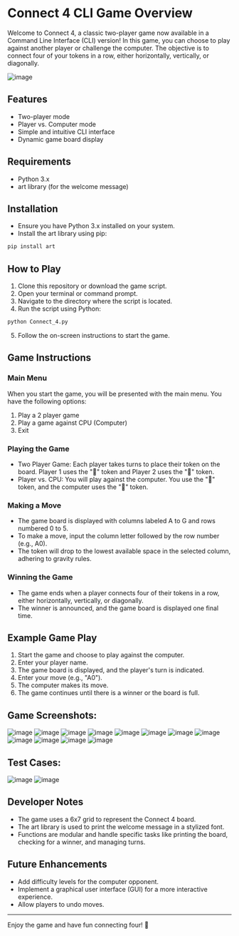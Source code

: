 # Connect 4 CLI Game Overview

Welcome to Connect 4, a classic two-player game now available in a Command Line Interface (CLI) version! In this game, you can choose to play against another player or challenge the computer. The objective is to connect four of your tokens in a row, either horizontally, vertically, or diagonally.

![image](https://github.com/SaadARazzaq/Connect4-Game/assets/123338307/50ca5e8f-a9be-4c14-900e-a44039346328)

## Features

- Two-player mode
- Player vs. Computer mode
- Simple and intuitive CLI interface
- Dynamic game board display

## Requirements

- Python 3.x
- art library (for the welcome message)

## Installation

- Ensure you have Python 3.x installed on your system.
- Install the art library using pip:
```bash
pip install art
```

## How to Play

1. Clone this repository or download the game script.
2. Open your terminal or command prompt.
3. Navigate to the directory where the script is located.
4. Run the script using Python:
```bash
python Connect_4.py
```
5. Follow the on-screen instructions to start the game.

## Game Instructions

### Main Menu

When you start the game, you will be presented with the main menu. You have the following options:

1. Play a 2 player game
2. Play a game against CPU (Computer)
3. Exit

### Playing the Game

- Two Player Game: Each player takes turns to place their token on the board. Player 1 uses the "🔵" token and Player 2 uses the "🔴" token.
- Player vs. CPU: You will play against the computer. You use the "🔵" token, and the computer uses the "🔴" token.

### Making a Move

- The game board is displayed with columns labeled A to G and rows numbered 0 to 5.
- To make a move, input the column letter followed by the row number (e.g., A0).
- The token will drop to the lowest available space in the selected column, adhering to gravity rules.

### Winning the Game

- The game ends when a player connects four of their tokens in a row, either horizontally, vertically, or diagonally.
- The winner is announced, and the game board is displayed one final time.

## Example Game Play

1. Start the game and choose to play against the computer.
2. Enter your player name.
3. The game board is displayed, and the player's turn is indicated.
4. Enter your move (e.g., "A0").
5. The computer makes its move.
6. The game continues until there is a winner or the board is full.

## Game Screenshots:

![image](https://github.com/SaadARazzaq/Connect4-Game/assets/123338307/50ca5e8f-a9be-4c14-900e-a44039346328)
![image](https://github.com/SaadARazzaq/Connect4-Game/assets/123338307/65402c0f-8e70-4634-8410-936290f9074c)
![image](https://github.com/SaadARazzaq/Connect4-Game/assets/123338307/a9fc8be6-09c4-4230-aec9-032eeb6d4e0b)
![image](https://github.com/SaadARazzaq/Connect4-Game/assets/123338307/461523dd-090a-44f9-b0a3-70f8cc6f0005)
![image](https://github.com/SaadARazzaq/Connect4-Game/assets/123338307/9abcba75-61d6-4304-b20b-7736d3568776)
![image](https://github.com/SaadARazzaq/Connect4-Game/assets/123338307/7c1c798e-0721-439e-a885-8eb0f7beee95)
![image](https://github.com/SaadARazzaq/Connect4-Game/assets/123338307/37de5d3f-1bcf-4c0a-b52a-377ba5aa9e42)
![image](https://github.com/SaadARazzaq/Connect4-Game/assets/123338307/eda7ac9f-a7bd-48c9-98f2-32c098fcc7bf)
![image](https://github.com/SaadARazzaq/Connect4-Game/assets/123338307/9f282a63-1d14-4617-8e4c-03ca4bac891f)
![image](https://github.com/SaadARazzaq/Connect4-Game/assets/123338307/d7a81000-db56-45c8-b906-6ab3549ac9ff)
![image](https://github.com/SaadARazzaq/Connect4-Game/assets/123338307/d7003b55-c5f6-4b10-a91f-4a6c98756a79)
![image](https://github.com/SaadARazzaq/Connect4-Game/assets/123338307/ebd4a515-787b-4d73-8e30-2fce74f4fbd5)

## Test Cases:

![image](https://github.com/SaadARazzaq/Connect4-Game/assets/123338307/20ceea47-2f62-4381-886c-f5829b3ffe83)
![image](https://github.com/SaadARazzaq/Connect4-Game/assets/123338307/fc552336-24f7-43f6-adee-3a41f29db083)

## Developer Notes

- The game uses a 6x7 grid to represent the Connect 4 board.
- The art library is used to print the welcome message in a stylized font.
- Functions are modular and handle specific tasks like printing the board, checking for a winner, and managing turns.

## Future Enhancements

- Add difficulty levels for the computer opponent.
- Implement a graphical user interface (GUI) for a more interactive experience.
- Allow players to undo moves.

---
Enjoy the game and have fun connecting four! 💖
